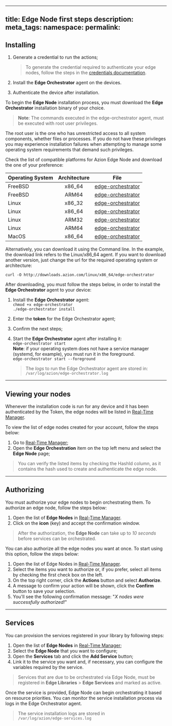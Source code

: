 
---
title: Edge Node first steps
description: 
meta_tags:
namespace: 
permalink:
---

## Installing

1. Generate a credential to run the actions;

   > To generate the credential required to authenticate your edge nodes, follow the steps in the [credentials documentation](/en/documentation/products/credentials/).
2. Install the **Edge Orchestrator** agent on the devices.
3. Authenticate the device after installation.

To begin the **Edge Node** installation process, you must download the **Edge Orchestrator** installation binary of your choice.

> **Note**: The commands executed in the edge-orchestrator agent, must be executed with root user privileges.

The root user is the one who has unrestricted access to all system components, whether files or processes. If you do not have these privileges you may experience installation failures when attempting to manage some operating system requirements that demand such privileges.

Check the list of compatible platforms for Azion Edge Node and download the one of your preference:

| Operating System | Architecture | File                                                         |
| :--------------- | :----------: | ------------------------------------------------------------ |
| FreeBSD          |    x86_64    | [edge-orchestrator](https://downloads.azion.com/freebsd/x86_64/edge-orchestrator) |
| FreeBSD          |    ARM64     | [edge-orchestrator](https://downloads.azion.com/freebsd/arm64/edge-orchestrator) |
| Linux            |    x86_32    | [edge-orchestrator](https://downloads.azion.com/linux/x86_32/edge-orchestrator) |
| Linux            |    x86_64    | [edge-orchestrator](https://downloads.azion.com/linux/x86_64/edge-orchestrator) |
| Linux            |    ARM32     | [edge-orchestrator](https://downloads.azion.com/linux/arm32/edge-orchestrator) |
| Linux            |    ARM64     | [edge-orchestrator](https://downloads.azion.com/linux/arm64/edge-orchestrator) |
| MacOS            |    x86_64    | [edge-orchestrator](https://downloads.azion.com/darwin/x86_64/edge-orchestrator) |

Alternatively, you can download it using the Command line. In the example, the download link refers to the Linux/x86_64 agent. If you want to download another version, just change the url for the required operating system or architecture:

`curl -O http://downloads.azion.com/linux/x86_64/edge-orchestrator`

After downloading, you must follow the steps below, in order to install the **Edge Orchestrator** agent to your device:

1. Install the **Edge Orchestrator** agent:<br />
   `chmod +x edge-orchestrator`<br />
   `./edge-orchestrator install`
2. Enter the **token** for the Edge Orchestrator agent;
3. Confirm the next steps;
4. Start the **Edge Orchestrator** agent after installing it:<br />
   `edge-orchestrator start`<br />
   **Note**: if your operating system does not have a service manager (systemd, for example), you must run it in the foreground.<br />
   `edge-orchestrator start --foreground`

   > The *logs* to run the Edge Orchestrator agent are stored in:  <br />`/var/log/azion/edge-orchestrator.log`

---

## Viewing your nodes

Whenever the installation code is run for any device and it has been authenticated by the Token, the edge nodes will be listed in [Real-Time Manager](https://manager.azion.com/).

To view the list of edge nodes created for your account, follow the steps below:

1. Go to [Real-Time Manager](https://manager.azion.com/);
2. Open the **Edge Orchestration** item on the top left menu and select the **Edge Node** page;

> You can verify the listed items by checking the HashId column, as it contains the hash used to create and authenticate the edge node.

---

## Authorizing 

You must authorize your edge nodes to begin orchestrating them. To authorize an edge node, follow the steps below:

1. Open the list of **Edge Nodes** in [Real-Time Manager](https://manager.azion.com/).
2. Click on the **icon** (key) and accept the confirmation window.

> After the authorization, the **Edge Node** can take up to *10 seconds* before services can be orchestrated.

You can also authorize all the edge nodes you want at once. To start using  this option, follow the steps below:

1. Open the list of Edge Nodes in [Real-Time Manager](https://manager.azion.com/).
2. Select the items you want to authorize or, if you prefer, select all items by checking the first check box on the left.
3. On the top right corner, click the **Actions** button and select **Authorize**.
4. A message to confirm your action will be shown, click the **Confirm** button to save your selection.
5. You'll see the following confirmation message: "*X nodes were successfully authorized!*"

---

## Services

You can provision the services registered in your library by following steps:

1. Open the list of **Edge Nodes** in [Real-Time Manager](https://manager.azion.com/);
2. Select the **Edge Node** that you want to configure;
3. Open the **Services** tab and click the **Add Service** button;
4. Link it to the service you want and, if necessary, you can configure the variables required by the service.

> Services that are due to be orchestrated via Edge Node, must be registered in **Edge Libraries** > **Edge Services** and marked as active.

Once the service is provided, Edge Node can begin orchestrating it based on resource priorities. You can monitor the service installation process via logs in the Edge Orchestrator agent.

> The service installation logs are stored in <br/>`/var/log/azion/edge-services.log`
